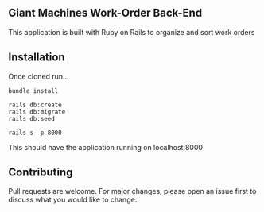 ## Giant Machines Work-Order Back-End

This application is built with Ruby on Rails to organize and sort work orders

## Installation

Once cloned run…

```
bundle install

rails db:create
rails db:migrate
rails db:seed

rails s -p 8000
```
This should have the application running on localhost:8000

## Contributing
Pull requests are welcome. For major changes, please open an issue first to discuss what you would like to change.